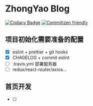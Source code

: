 # ZhongYao Blog

[![Codacy Badge](https://api.codacy.com/project/badge/Grade/0792cf0d461745d49fbba814574e5966)](https://app.codacy.com/manual/pandaCure/new-blog?utm_source=github.com&utm_medium=referral&utm_content=pandaCure/new-blog&utm_campaign=Badge_Grade_Settings)
[![Commitizen friendly](https://img.shields.io/badge/commitizen-friendly-brightgreen.svg)](http://commitizen.github.io/cz-cli/)

## 项目初始化需要准备的配置

- [x] eslint + prettier + git hooks
- [x] CHAGELOG + commit eslint
- [ ] .travis.yml 部署服务器
- [ ] redux/react-router/axios...

## 首页开发

- [ ]
